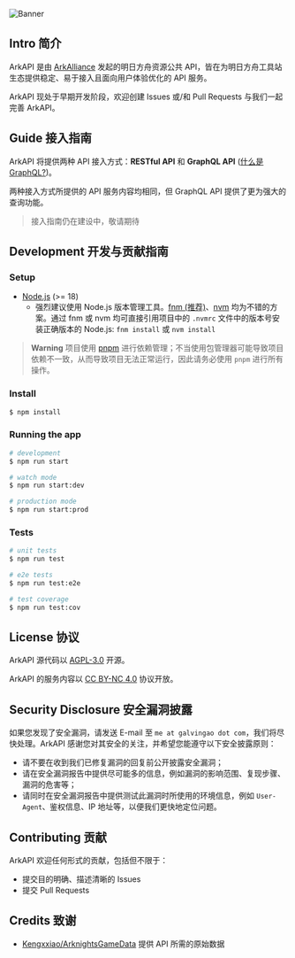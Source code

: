 ![Banner](https://cdn.jsdelivr.net/gh/ArkAlliance/ArkAPI/docs/assets/banner.png)

## Intro 简介

ArkAPI 是由 [ArkAlliance](https://github.com/ArkAlliance) 发起的明日方舟资源公共 API，皆在为明日方舟工具站生态提供稳定、易于接入且面向用户体验优化的 API 服务。

ArkAPI 现处于早期开发阶段，欢迎创建 Issues 或/和 Pull Requests 与我们一起完善 ArkAPI。

## Guide 接入指南

ArkAPI 将提供两种 API 接入方式：**RESTful API** 和 **GraphQL API** ([什么是 GraphQL?](https://graphql.org))。

两种接入方式所提供的 API 服务内容均相同，但 GraphQL API 提供了更为强大的查询功能。

> 接入指南仍在建设中，敬请期待

## Development 开发与贡献指南

### Setup

- [Node.js](https://nodejs.org/) (>= 18)
  - 强烈建议使用 Node.js 版本管理工具。[fnm (推荐)](https://github.com/Schniz/fnm)、[nvm](https://github.com/nvm-sh/nvm) 均为不错的方案。通过 fnm 或 nvm 均可直接引用项目中的 `.nvmrc` 文件中的版本号安装正确版本的 Node.js: `fnm install` 或 `nvm install`

> **Warning**
> 项目使用 [pnpm](https://pnpm.io/installation) 进行依赖管理；不当使用包管理器可能导致项目依赖不一致，从而导致项目无法正常运行，因此请务必使用 `pnpm` 进行所有操作。

### Install

```bash
$ npm install
```

### Running the app

```bash
# development
$ npm run start

# watch mode
$ npm run start:dev

# production mode
$ npm run start:prod
```

### Tests

```bash
# unit tests
$ npm run test

# e2e tests
$ npm run test:e2e

# test coverage
$ npm run test:cov
```

## License 协议

ArkAPI 源代码以 [AGPL-3.0](https://github.com/ArkAlliance/ArkAPI/blob/main/LICENSE) 开源。

ArkAPI 的服务内容以 [CC BY-NC 4.0](https://creativecommons.org/licenses/by-nc/4.0/) 协议开放。

## Security Disclosure 安全漏洞披露

如果您发现了安全漏洞，请发送 E-mail 至 `me at galvingao dot com`，我们将尽快处理。ArkAPI 感谢您对其安全的关注，并希望您能遵守以下安全披露原则：

- 请不要在收到我们已修复漏洞的回复前公开披露安全漏洞；
- 请在安全漏洞报告中提供尽可能多的信息，例如漏洞的影响范围、复现步骤、漏洞的危害等；
- 请同时在安全漏洞报告中提供测试此漏洞时所使用的环境信息，例如 `User-Agent`、鉴权信息、IP 地址等，以便我们更快地定位问题。

## Contributing 贡献

ArkAPI 欢迎任何形式的贡献，包括但不限于：

- 提交目的明确、描述清晰的 Issues
- 提交 Pull Requests

## Credits 致谢

- [Kengxxiao/ArknightsGameData](https://github.com/Kengxxiao/ArknightsGameData) 提供 API 所需的原始数据
